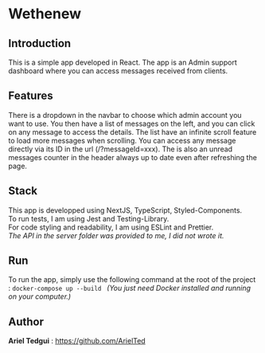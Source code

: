 # Wethenew

## Introduction

This is a simple app developed in React. The app is an Admin support dashboard where you can access messages received from clients.

## Features

There is a dropdown in the navbar to choose which admin account you want to use.
You then have a list of messages on the left, and you can click on any message to access the details.
The list have an infinite scroll feature to load more messages when scrolling.
You can access any message directly via its ID in the url (/?messageId=xxx).
The is also an unread messages counter in the header always up to date even after refreshing the page.

## Stack

This app is developped using NextJS, TypeScript, Styled-Components.
<br/>
To run tests, I am using Jest and Testing-Library.
<br/>
For code styling and readability, I am using ESLint and Prettier.
<br/>
_The API in the server folder was provided to me, I did not wrote it._

## Run

To run the app, simply use the following command at the root of the project :
`docker-compose up --build `
_(You just need Docker installed and running on your computer.)_

## Author

**Ariel Tedgui** : https://github.com/ArielTed
